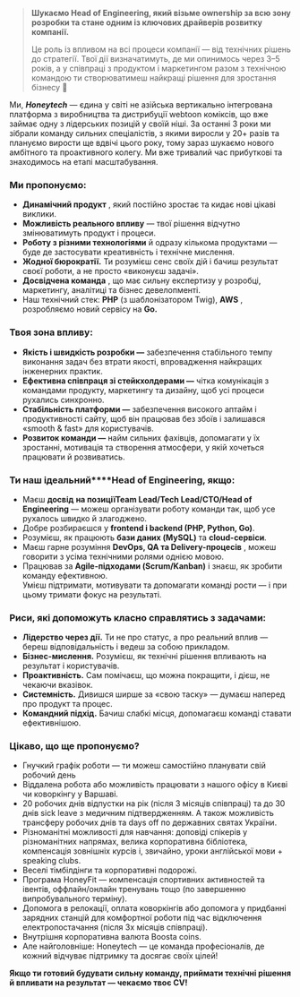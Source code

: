 > **Шукаємо Head of Engineering, який візьме ownership за всю зону розробки та
> стане одним із ключових драйверів розвитку компанії.**
>
> Це роль із впливом на всі процеси компанії — від технічних рішень до
> стратегії. Твої дії визначатимуть, де ми опинимось через 3–5 років, а у
> співпраці з продуктом і маркетингом разом з технічною командою ти
> створюватимеш найкращі рішення для зростання бізнесу 🚀

Ми, **_Honeytech_** — єдина у світі не азійська вертикально інтегрована
платформа з виробництва та дистрибуції webtoon коміксів, що вже займає одну з
лідерських позицій у своїй ніші. За останні 3 роки ми зібрали команду сильних
спеціалістів, з якими виросли у 20+ разів та плануємо вирости ще вдвічі цього
року, тому зараз шукаємо нового амбітного та проактивного колегу. Ми вже
тривалий час прибуткові та знаходимось на етапі масштабування.

### **Ми пропонуємо:**

  * **Динамічний продукт** , який постійно зростає та кидає нові цікаві виклики.
  * **Можливість реального впливу** — твої рішення відчутно змінюватимуть продукт і процеси.
  * **Роботу з різними технологіями** й одразу кількома продуктами — буде де застосувати креативність і технічне мислення.
  * **Жодної бюрократії.** Ти розумієш сенс своїх дій і бачиш результат своєї роботи, а не просто «виконуєш задачі».
  * **Досвідчена команда** , що має сильну експертизу у розробці, маркетингу, аналітиці та бізнес девелопменті.
  * Наш технічний стек: **PHP** (з шаблонізатором Twig), **AWS** , розробляємо новий сервісу на **Go.**

### **Твоя зона впливу:**

  * **Якість і швидкість розробки —** забезпечення стабільного темпу виконання задач без втрати якості, впровадження найкращих інженерних практик.
  * **Ефективна співпраця зі стейкхолдерами —** чітка комунікація з командами продукту, маркетингу та дизайну, щоб усі процеси рухались синхронно.
  * **Стабільність платформи —** забезпечення високого аптайм і продуктивності сайту, щоб він працював без збоїв і залишався «smooth & fast» для користувачів.
  * **Розвиток команди —** найм сильних фахівців, допомагати у їх зростанні, мотивація та створення атмосфери, у якій хочеться працювати й розвиватись.

### **Ти наш ідеальний****Head of Engineering, якщо:**

  * Маєш **досвід** **на позиції****Team Lead/Tech Lead/CTO/Head of Engineering****** — можеш організувати роботу команди так, щоб усе рухалось швидко й злагоджено.
  * Добре розбираєшся у **frontend і backend (PHP, Python, Go)**.
  * Розумієш, як працюють **бази даних (MySQL)** та **cloud-сервіси**.
  * Маєш гарне розуміння **DevOps, QA та Delivery-процесів** , можеш говорити з усіма технічними ролями однією мовою.
  * Працював за **Agile-підходами (Scrum/Kanban)** і знаєш, як зробити команду ефективною.  
Умієш підтримати, мотивувати та допомагати команді рости — і при цьому тримати
фокус на результаті.

### **Риси, які допоможуть класно справлятись з задачами:**

  * **Лідерство через дії.** Ти не про статус, а про реальний вплив — береш відповідальність і ведеш за собою прикладом.
  * **Бізнес-мислення.** Розумієш, як технічні рішення впливають на результат і користувачів.
  * **Проактивність.** Сам помічаєш, що можна покращити, і дієш, не чекаючи вказівок.
  * **Системність.** Дивишся ширше за «свою таску» — думаєш наперед про продукт та процес.
  * **Командний підхід.** Бачиш слабкі місця, допомагаєш команді ставати ефективнішою.

### **Цікаво, що ще пропонуємо?**

  * Гнучкий графік роботи — ти можеш самостійно планувати свій робочий день
  * Віддалена робота або можливість працювати з нашого офісу в Києві чи коворкінгу у Варшаві.
  * 20 робочих днів відпустки на рік (після 3 місяців співпраці) та до 30 днів sick leave з медичним підтвердженням. А також можливість трансферу робочих днів та days off по державних святах України.
  * Різноманітні можливості для навчання: доповіді спікерів у різноманітних напрямах, велика корпоративна бібліотека, компенсація зовнішніх курсів і, звичайно, уроки англійської мови + speaking clubs.
  * Веселі тімбілдінги та корпоративні подорожі.
  * Програма HoneyFit — компенсація спортивних активностей та івентів, оффлайн/онлайн тренувань тощо (по завершенню випробувального терміну).
  * Допомога в релокації, оплата коворкінгів або допомога у придбанні зарядних станцій для комфортної роботи під час відключення електропостачання (після 3х місяців співпраці).
  * Внутрішня корпоративна валюта Boosta coins.
  * Але найголовніше: Honeytech — це команда професіоналів, де кожний відчуває підтримку та досягає своїх цілей!

**Якщо ти готовий будувати сильну команду, приймати технічні рішення й
впливати на результат — чекаємо твоє CV!**